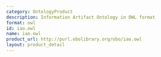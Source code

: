 ```yaml
---
category: OntologyProduct
description: Information Artifact Ontology in OWL format
format: owl
id: iao.owl
name: iao.owl
product_url: http://purl.obolibrary.org/obo/iao.owl
layout: product_detail
---
```

